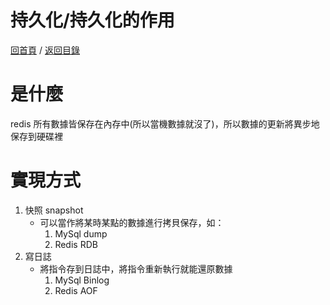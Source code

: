 持久化/持久化的作用
===
[回首頁](https://github.com/frank575/nn/) / [返回目錄](../../)


# 是什麼

redis 所有數據皆保存在內存中(所以當機數據就沒了)，所以數據的更新將異步地保存到硬碟裡

# 實現方式

1. 快照 snapshot
   * 可以當作將某時某點的數據進行拷貝保存，如：
     1. MySql dump
     2. Redis RDB
2. 寫日誌
   * 將指令存到日誌中，將指令重新執行就能還原數據
     1. MySql Binlog
     2. Redis AOF
